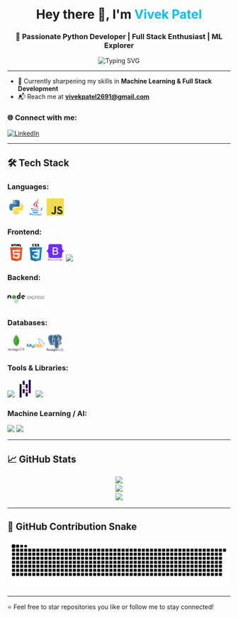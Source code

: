 <h1 align="center">Hey there 👋, I'm <span style="color:#00bfff;">Vivek Patel</span></h1>
<h3 align="center">🚀 Passionate Python Developer | Full Stack Enthusiast | ML Explorer</h3>

<p align="center">
  <img src="https://readme-typing-svg.demolab.com?font=Fira+Code&size=20&pause=1000&center=true&vCenter=true&width=435&lines=Writing+clean+code...;Learning+new+tech...;Building+cool+projects..." alt="Typing SVG" />
</p>

---

- 🎯 Currently sharpening my skills in **Machine Learning & Full Stack Development**
- 📬 Reach me at **vivekpatel2691@gmail.com**

<h3 align="left">🌐 Connect with me:</h3>
<p align="left">
  <a href="https://linkedin.com/in/vivek-patel-a292912ab" target="_blank">
    <img src="https://img.shields.io/badge/LinkedIn-blue?logo=linkedin&style=for-the-badge" alt="LinkedIn" />
  </a>
</p>

---

<h2>🛠️ Tech Stack</h2>

<h3>Languages:</h3>
<p>
  <img src="https://raw.githubusercontent.com/devicons/devicon/master/icons/python/python-original.svg" width="40"/> 
  <img src="https://raw.githubusercontent.com/devicons/devicon/master/icons/java/java-original.svg" width="40"/> 
  <img src="https://raw.githubusercontent.com/devicons/devicon/master/icons/javascript/javascript-original.svg" width="40"/>
</p>

<h3>Frontend:</h3>
<p>
  <img src="https://raw.githubusercontent.com/devicons/devicon/master/icons/html5/html5-original-wordmark.svg" width="40"/> 
  <img src="https://raw.githubusercontent.com/devicons/devicon/master/icons/css3/css3-original-wordmark.svg" width="40"/> 
  <img src="https://raw.githubusercontent.com/devicons/devicon/master/icons/bootstrap/bootstrap-plain-wordmark.svg" width="40"/> 
  <img src="https://www.vectorlogo.zone/logos/tailwindcss/tailwindcss-icon.svg" width="40"/>
</p>

<h3>Backend:</h3>
<p>
  <img src="https://raw.githubusercontent.com/devicons/devicon/master/icons/nodejs/nodejs-original-wordmark.svg" width="40"/> 
  <img src="https://raw.githubusercontent.com/devicons/devicon/master/icons/express/express-original-wordmark.svg" width="40"/>
</p>

<h3>Databases:</h3>
<p>
  <img src="https://raw.githubusercontent.com/devicons/devicon/master/icons/mongodb/mongodb-original-wordmark.svg" width="40"/>
  <img src="https://raw.githubusercontent.com/devicons/devicon/master/icons/mysql/mysql-original-wordmark.svg" width="40"/> 
  <img src="https://raw.githubusercontent.com/devicons/devicon/master/icons/postgresql/postgresql-original-wordmark.svg" width="40"/>
</p>

<h3>Tools & Libraries:</h3>
<p>
  <img src="https://www.vectorlogo.zone/logos/git-scm/git-scm-icon.svg" width="40"/>
  <img src="https://raw.githubusercontent.com/devicons/devicon/master/icons/pandas/pandas-original.svg" width="40"/>
  <img src="https://seaborn.pydata.org/_images/logo-mark-lightbg.svg" width="40"/>
</p>

<h3>Machine Learning / AI:</h3>
<p>
  <img src="https://upload.wikimedia.org/wikipedia/commons/0/05/Scikit_learn_logo_small.svg" width="40"/>
  <img src="https://www.vectorlogo.zone/logos/tensorflow/tensorflow-icon.svg" width="40"/>
</p>

---

<h2>📈 GitHub Stats</h2>
<p align="center">
  <img src="https://github-readme-stats.vercel.app/api/top-langs/?username=vivekpatel-1962&layout=compact&theme=radical" />
  <br/>
  <img src="https://github-readme-stats.vercel.app/api?username=vivekpatel-1962&show_icons=true&theme=radical" />
  <br/>
  <img src="https://github-readme-streak-stats.herokuapp.com/?user=vivekpatel-1962&theme=radical" />
</p>

---

<h2>🐍 GitHub Contribution Snake</h2>
<picture>
  <source media="(prefers-color-scheme: dark)" srcset="https://raw.githubusercontent.com/Deeppanchal2108/Deeppanchal2108/output/github-contribution-grid-snake-dark.svg">
  <source media="(prefers-color-scheme: light)" srcset="https://raw.githubusercontent.com/Deeppanchal2108/Deeppanchal2108/output/github-contribution-grid-snake.svg">
  <img alt="GitHub contribution snake animation" src="https://raw.githubusercontent.com/Deeppanchal2108/Deeppanchal2108/output/github-contribution-grid-snake.svg">
</picture>

---

⭐️ Feel free to star repositories you like or follow me to stay connected!
